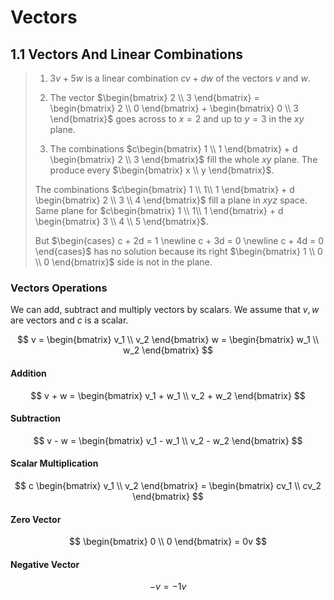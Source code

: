 # Vectors

## 1.1 Vectors And Linear Combinations

> 1. $3v + 5w$ is a linear combination $cv + dw$ of the vectors $v$ and $w$.
>
> 2. The vector $\begin{bmatrix} 2 \\ 3 \end{bmatrix} = \begin{bmatrix} 2 \\ 0 \end{bmatrix} + \begin{bmatrix} 0 \\ 3 \end{bmatrix}$ goes across to $x = 2$ and up to $y = 3$ in the $xy$ plane.
>
> 3. The combinations $c\begin{bmatrix} 1 \\ 1 \end{bmatrix} + d \begin{bmatrix} 2 \\ 3 \end{bmatrix}$ fill the whole $xy$ plane. The produce every $\begin{bmatrix} x \\ y \end{bmatrix}$.
>
> The combinations $c\begin{bmatrix} 1 \\ 1\\ 1 \end{bmatrix} + d \begin{bmatrix} 2 \\ 3  \\ 4 \end{bmatrix}$ fill a plane in $xyz$ space. Same plane for $c\begin{bmatrix} 1 \\ 1\\ 1 \end{bmatrix} + d \begin{bmatrix} 3 \\ 4  \\ 5 \end{bmatrix}$.
>
> But $\begin{cases} c + 2d = 1 \newline c + 3d = 0 \newline c + 4d = 0 \end{cases}$ has no solution because its right $\begin{bmatrix} 1 \\ 0 \\ 0 \end{bmatrix}$ side is not in the plane.

### Vectors Operations

We can add, subtract and multiply vectors by scalars.
We assume that $v, w$ are vectors and $c$ is a scalar.

$$
v = \begin{bmatrix} v_1 \\ v_2 \end{bmatrix}
w = \begin{bmatrix} w_1 \\ w_2 \end{bmatrix}
$$

#### Addition

$$
v + w = \begin{bmatrix} v_1 + w_1 \\ v_2 + w_2 \end{bmatrix}
$$

#### Subtraction

$$
v - w = \begin{bmatrix} v_1 - w_1 \\ v_2 - w_2 \end{bmatrix}
$$

#### Scalar Multiplication

$$
c \begin{bmatrix} v_1 \\ v_2 \end{bmatrix} = \begin{bmatrix} cv_1 \\ cv_2 \end{bmatrix}
$$

#### Zero Vector

$$
\begin{bmatrix} 0 \\ 0 \end{bmatrix} = 0v
$$

#### Negative Vector

$$
-v = -1v
$$
